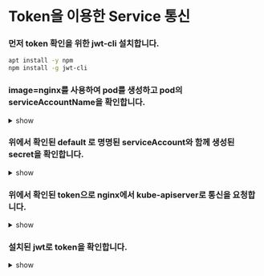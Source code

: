 # Token을 이용한 Service 통신

### 먼저 token 확인을 위한 jwt-cli 설치합니다.

```bash
apt install -y npm
npm install -g jwt-cli
```



### image=nginx를 사용하여 pod를 생성하고 pod의 serviceAccountName을 확인합니다.

<details><summary>show</summary>
<p>

```
kubectl run nginx --image=nginx
kubectl get pod nginx -o yaml
....
  serviceAccount: default
  serviceAccountName: default
....
```

</p>
</details>

### 위에서 확인된 default 로 명명된 serviceAccount와 함께 생성된 secret을 확인합니다.

<details><summary>show</summary>
<p>

```html
kubectl get sa default -o yaml
kubectl get secret default-token-t7m7z  -o yaml
```

</p>
</details>

###  위에서 확인된 token으로 nginx에서 kube-apiserver로 통신을 요청합니다.

<details><summary>show</summary>
<p>

```bash
kubectl exec -it nginx -- /bin/bash
/# ls /var/run/secrets/kubernetes.io/serviceaccount/
ca.crt namespace token
/# cat ca.crt
/# cat token
/# cd /var/run/secrets/kubernetes.io/serviceaccount/
/# CA=$PWD/ca.crt
/# TOKEN=$(cat $PWD/token)
/# curl --cacert $CA -X GET https://kubernetes/api --header "Authorization: Bearer $TOKEN"
/# curl -X GET https://kubernetes/api --header "Authorization: Bearer $TOKEN" --insecure
```

</p>
</details>

### 설치된 jwt로 token을 확인합니다.

<details><summary>show</summary>
<p>

```bash
jwt eyJhbGci..........f6f2g
......
✻ Payload
{
  "iss": "kubernetes/serviceaccount",
  "kubernetes.io/serviceaccount/namespace": "istio-system",
  "kubernetes.io/serviceaccount/secret.name": "default-token-kb2zq",
  "kubernetes.io/serviceaccount/service-account.name": "default",
  "kubernetes.io/serviceaccount/service-account.uid": "74cc6297-7fb0-4452-82b3-4adf37e7b87d",
  "sub": "system:serviceaccount:istio-system:default"
}
......
```

</p>
</details>
